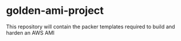 # golden-ami-project
This repository will contain the packer templates required to build and harden an AWS AMI
